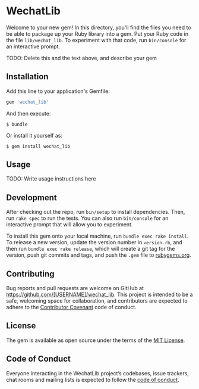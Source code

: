 # WechatLib

Welcome to your new gem! In this directory, you'll find the files you need to be able to package up your Ruby library into a gem. Put your Ruby code in the file `lib/wechat_lib`. To experiment with that code, run `bin/console` for an interactive prompt.

TODO: Delete this and the text above, and describe your gem

## Installation

Add this line to your application's Gemfile:

```ruby
gem 'wechat_lib'
```

And then execute:

    $ bundle

Or install it yourself as:

    $ gem install wechat_lib

## Usage

TODO: Write usage instructions here

## Development

After checking out the repo, run `bin/setup` to install dependencies. Then, run `rake spec` to run the tests. You can also run `bin/console` for an interactive prompt that will allow you to experiment.

To install this gem onto your local machine, run `bundle exec rake install`. To release a new version, update the version number in `version.rb`, and then run `bundle exec rake release`, which will create a git tag for the version, push git commits and tags, and push the `.gem` file to [rubygems.org](https://rubygems.org).

## Contributing

Bug reports and pull requests are welcome on GitHub at https://github.com/[USERNAME]/wechat_lib. This project is intended to be a safe, welcoming space for collaboration, and contributors are expected to adhere to the [Contributor Covenant](http://contributor-covenant.org) code of conduct.

## License

The gem is available as open source under the terms of the [MIT License](http://opensource.org/licenses/MIT).

## Code of Conduct

Everyone interacting in the WechatLib project’s codebases, issue trackers, chat rooms and mailing lists is expected to follow the [code of conduct](https://github.com/[USERNAME]/wechat_lib/blob/master/CODE_OF_CONDUCT.md).
